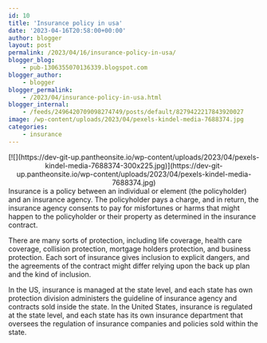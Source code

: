 ```yaml
---
id: 10
title: 'Insurance policy in usa'
date: '2023-04-16T20:58:00+00:00'
author: blogger
layout: post
permalink: /2023/04/16/insurance-policy-in-usa/
blogger_blog:
    - pub-1306355070136339.blogspot.com
blogger_author:
    - blogger
blogger_permalink:
    - /2023/04/insurance-policy-in-usa.html
blogger_internal:
    - /feeds/2496420709098274749/posts/default/8279422217843920027
image: /wp-content/uploads/2023/04/pexels-kindel-media-7688374.jpg
categories:
    - insurance
---
```


<div style="clear: both; text-align: center;">[![](https://dev-git-up.pantheonsite.io/wp-content/uploads/2023/04/pexels-kindel-media-7688374-300x225.jpg)](https://dev-git-up.pantheonsite.io/wp-content/uploads/2023/04/pexels-kindel-media-7688374.jpg)</div> Insurance is a policy between an individual or element (the policyholder) and an insurance agency. The policyholder pays a charge, and in return, the insurance agency consents to pay for misfortunes or harms that might happen to the policyholder or their property as determined in the insurance contract.

There are many sorts of protection, including life coverage, health care coverage, collision protection, mortgage holders protection, and business protection. Each sort of insurance gives inclusion to explicit dangers, and the agreements of the contract might differ relying upon the back up plan and the kind of inclusion.

In the US, insurance is managed at the state level, and each state has own protection division administers the guideline of insurance agency and contracts sold inside the state. In the United States, insurance is regulated at the state level, and each state has its own insurance department that oversees the regulation of insurance companies and policies sold within the state.